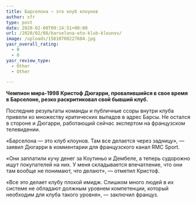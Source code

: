 ```yaml
---
title: Барселона — это клуб клоунов
author: xfr
type: post
date: 2020-02-08T09:14:51+00:00
url: /2020/02/08/barselona-eto-klub-klounov/
image: /uploads/15810708227684.jpg
yasr_overall_rating:
  - 0
  - 0
yasr_review_type:
  - Other
  - Other

---
```

**Чемпион мира-1998 Кристоф Дюгарри, провалившийся в свое время в Барселоне, резко раскритиковал свой бывший клуб.**

Последние результаты команды и публичные ссоры внутри клуба привели ко множеству критических выпадов в адрес Барсы. Не остался в стороне и Дюгарри, работающий сейчас экспертом на французском телевидении.

&#171;Барселона &#8212; это клуб клоунов. Там все делается через задницу&#187;, &#8212; заявил Дюгарри в комментарии для французского канал RMC Sport.

&#171;Они заплатили кучу денег за Коутиньо и Дембеле, а теперь судорожно ищут покупателей на них. У меня складывается впечатление, что они там вообще не понимают, что делают&#187;, &#8212; отметил Кристоф.

&#171;Все это делает клубу плохой имидж. Слишком много людей в их системе не обладают должным уровнем компетенции, который необходим для клуба такого уровня&#187;, &#8212; заключил француз.